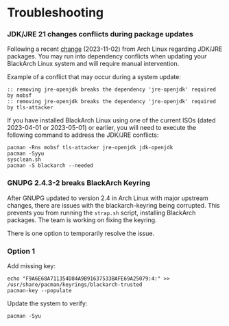 # Troubleshooting

### JDK/JRE 21 changes conflicts during package updates

Following a recent [change](https://archlinux.org/news/incoming-changes-in-jdk-jre-21-packages-may-require-manual-intervention/) (2023-11-02) from Arch Linux regarding JDK/JRE packages. You may run into dependency conflicts when updating your BlackArch Linux system and will require manual intervention.

Example of a conflict that may occur during a system update:
```shell
:: removing jre-openjdk breaks the dependency 'jre-openjdk' required by mobsf
:: removing jre-openjdk breaks the dependency 'jre-openjdk' required by tls-attacker
```
If you have installed BlackArch Linux using one of the current ISOs (dated 2023-04-01 or 2023-05-01) or earlier, you will need to execute the following command to address the JDK/JRE conflicts:
```shell
pacman -Rns mobsf tls-attacker jre-openjdk jdk-openjdk
pacman -Syyu
sysclean.sh
pacman -S blackarch --needed
```
### GNUPG 2.4.3-2 breaks BlackArch Keyring

After GNUPG updated to version 2.4 in Arch Linux with major upstream changes, there are issues with the blackarch-keyring being corrupted. This prevents you from running the `strap.sh` script, installing BlackArch packages. The team is working on fixing the keyring. 

There is one option to temporarily resolve the issue.

### Option 1

Add missing key:
```
echo "F9A6E68A711354D84A9B91637533BAFE69A25079:4:" >> /usr/share/pacman/keyrings/blackarch-trusted
pacman-key --populate
```
Update the system to verify:
```
pacman -Syu
```
